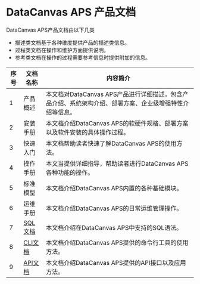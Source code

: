 # DataCanvas APS 产品文档

DataCanvas APS产品文档由以下几类
* 描述类文档基于各种维度提供产品的描述类信息。
* 过程类文档在操作和维护方面提供说明。
* 参考类文档在操作的过程需要参考信息时提供附加的信息。

| 序号 | 文档名称 | 内容简介 |
|---------|---------|---------|
| 1  | 产品概述 |  本文档对DataCanvas APS产品进行详细描述，包含产品介绍、系统架构介绍、部署方案、企业级增强特性介绍等信息。|
| 2  | 安装手册 |  本文档介绍DataCanvas APS的软硬件规格、部署方案以及软件安装的具体操作过程。 |
| 3 |快速入门|本文档帮助读者快速了解DataCanvas APS的使用方法。|
|4|操作手册|本文当提供详细指导，帮助读者进行DataCanvas APS各种功能的操作。|
|5|标准模型|本文档介绍DataCanvas APS内置的各种基础模块。|
|6|运维手册|本文档介绍DataCanvas APS的日常运维管理操作。|
|7|<a href="SQL/SQL1.md">SQL文档</a>|本文档介绍在DataCanvas APS中支持的SQL语法。|
|8|<a href="CLI/CLI.md">CLI文档</a>|本文档介绍DataCanvas APS提供的命令行工具的使用方法。|
|9|<a href="API/api.md">API文档</a>|本文档介绍DataCanvas APS提供的API接口以及应用方法。|



  
